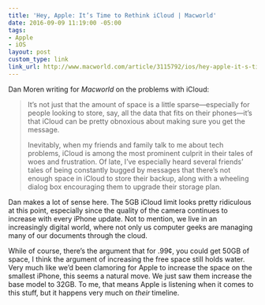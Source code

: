 ```yaml
---
title: 'Hey, Apple: It’s Time to Rethink iCloud | Macworld'
date: 2016-09-09 11:19:00 -05:00
tags:
- Apple
- iOS
layout: post
custom_type: link
link_url: http://www.macworld.com/article/3115792/ios/hey-apple-it-s-time-to-rethink-icloud.html
---
```


Dan Moren writing for *Macworld* on the problems with iCloud:

> It’s not just that the amount of space is a little sparse—especially for people looking to store, say, all the data that fits on their phones—it’s that iCloud can be pretty obnoxious about making sure you get the message.
>
> Inevitably, when my friends and family talk to me about tech problems, iCloud is among the most prominent culprit in their tales of woes and frustration. Of late, I’ve especially heard several friends’ tales of being constantly bugged by messages that there’s not enough space in iCloud to store their backup, along with a wheeling dialog box encouraging them to upgrade their storage plan.

Dan makes a lot of sense here. The 5GB iCloud limit looks pretty ridiculous at this point, especially since the quality of the camera continues to increase with every iPhone update. Not to mention, we live in an increasingly digital world, where not only us computer geeks are managing many of our documents through the cloud.

While of course, there’s the argument that for .99¢, you could get 50GB of space, I think the argument of increasing the free space still holds water. Very much like we’d been clamoring for Apple to increase the space on the smallest iPhone, this seems a natural move. We just saw them increase the base model to 32GB. To me, that means Apple is listening when it comes to this stuff, but it happens very much on *their* timeline.
